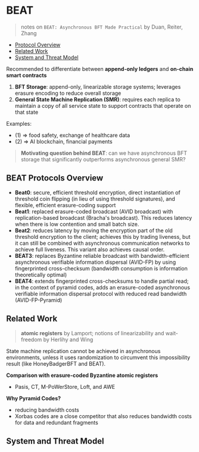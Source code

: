 # BEAT
> notes on `BEAT: Asynchronous BFT Made Practical` by Duan, Reiter, Zhang

* [Protocol Overview](#overview)
* [Related Work](#related)
* [System and Threat Model](#threat)

Recommended to differentiate between **append-only ledgers** and **on-chain smart contracts**
1. **BFT Storage**: append-only, linearizable storage systems; leverages erasure encoding to reduce overall storage
2. **General State Machine Replication (SMR)**: requires each replica to maintain a copy of all service state to support contracts that operate on that state

Examples:
* (1) => food safety, exchange of healthcare data
* (2) => AI blockchain, financial payments

> **Motivating question behind BEAT**: can we have asynchronous BFT storage that significantly outperforms asynchronous general SMR?

## BEAT Protocols Overview <a name = "overview"></a>

* **Beat0**: secure, efficient threshold encryption, direct instantiation of threshold coin flipping (in lieu of using threshold signatures), and flexible, efficient erasure-coding support
* **Beat1**: replaced erasure-coded broadcast (AVID broadcast) with replication-based broadcast (Bracha's broadcast). This reduces latency when there is low contention and small batch size.
* **Beat2**: reduces latency by moving the encryption part of the old threshold encryption to the client; achieves this by trading liveness, but it can still be combined with  asynchronous communication networks to achieve full liveness. This variant also achieves causal order.
* **BEAT3**: replaces Byzantine reliable broadcast with bandwidth-efficient asynchronous verifiable information dispersal (AVID-FP) by using fingerprinted cross-checksum (bandwidth consumption is information theoretically optimal)
* **BEAT4**: extends fingerprinted cross-checksums to handle partial read; in the context of pyramid codes, adds an erasure-coded asynchronous verifiable information dispersal protocol with reduced read bandwidth (AVID-FP-Pyramid)

## Related Work <a name = "related"></a>

> **atomic registers** by Lamport; notions of linearizability and wait-freedom by Herlihy and Wing

State machine replication cannot be achieved in asynchronous environments, unless it uses randomization to circumvent this impossibility result (like HoneyBadgerBFT and BEAT).

**Comparison with erasure-coded Byzantine atomic registers**
* Pasis, CT, M-PoWerStore, Loft, and AWE

**Why Pyramid Codes?**
* reducing bandwidth costs 
* Xorbas codes are a close competitor that also reduces bandwidth costs for data and redundant fragments

## System and Threat Model <a name = "threat"></a>